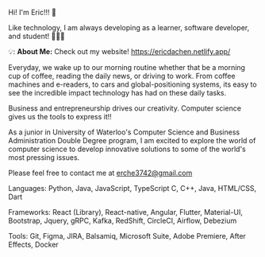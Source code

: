 Hi! I'm Eric!!! 👋

Like technology, I am always developing as a learner, software developer, and student! 🚀🚀🚀

💡: **About Me:** Check out my website! https://ericdachen.netlify.app/

Everyday, we wake up to our morning routine whether that be a morning cup of coffee, reading the daily news, or driving to work. From coffee machines and e-readers, to cars and global-positioning systems, its easy to see the incredible impact technology has had on these daily tasks.

Business and entrepreneurship drives our creativity. Computer science gives us the tools to express it!!

As a junior in University of Waterloo's Computer Science and Business Administration Double Degree program, I am excited to explore the world of computer science to develop innovative solutions to some of the world's most pressing issues.

Please feel free to contact me at erche3742@gmail.com

Languages: Python, Java, JavaScript, TypeScript C, C++, Java, HTML/CSS, Dart

Frameworks: React (Library), React-native, Angular, Flutter, Material-UI, Bootstrap, Jquery, gRPC, Kafka, RedShift, CircleCI, Airflow, Debezium

Tools: Git, Figma, JIRA, Balsamiq, Microsoft Suite, Adobe Premiere, After Effects, Docker
